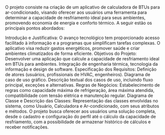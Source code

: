 O projeto consiste na criação de um aplicativo de calculadora de BTUs para ar-condicionado, visando oferecer aos usuários uma ferramenta para determinar a capacidade de resfriamento ideal para seus ambientes, promovendo economia de energia e conforto térmico. A seguir estão os principais pontos abordados:

Introdução e Justificativa:
O avanço tecnológico tem proporcionado acesso facilitado à informação e a programas que simplificam tarefas complexas.
O aplicativo visa reduzir gastos energéticos, promover saúde e criar ambientes climatizados de forma eficiente.
Objetivos do Projeto:
Desenvolver uma aplicação que calcule a capacidade de resfriamento ideal em BTUs para ambientes.
Integração de engenharia térmica, tecnologia da informação e design de software.
Especificação dos Requisitos:
Definição de atores (usuários, profissionais de HVAC, engenheiros).
Diagrama de caso de uso gráfico.
Descrição textual dos casos de uso, incluindo fluxo principal, exceções e alternativas.
Regras de Negócios:
Estabelecimento de regras como capacidade máxima de refrigeração, área máxima atendida, compatibilidade com tensão elétrica e manutenção regular.
Diagrama de Classe e Descrição das Classes:
Representação das classes envolvidas no sistema, como Usuário, Calculadora e Ar-condicionado, com seus atributos e métodos.
O projeto busca oferecer aos usuários uma solução completa, desde o cadastro e configuração do perfil até o cálculo da capacidade de resfriamento, com a possibilidade de armazenar histórico de cálculos e receber notificações.
